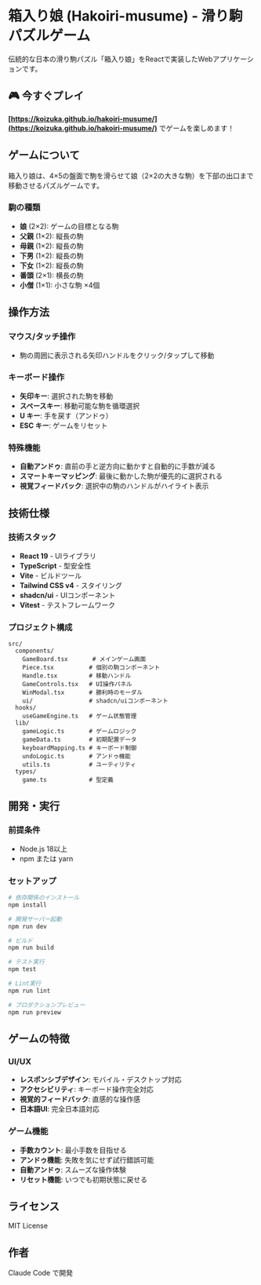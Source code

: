 # 箱入り娘 (Hakoiri-musume) - 滑り駒パズルゲーム

伝統的な日本の滑り駒パズル「箱入り娘」をReactで実装したWebアプリケーションです。

## 🎮 今すぐプレイ

**[https://koizuka.github.io/hakoiri-musume/](https://koizuka.github.io/hakoiri-musume/)** でゲームを楽しめます！

## ゲームについて

箱入り娘は、4×5の盤面で駒を滑らせて娘（2×2の大きな駒）を下部の出口まで移動させるパズルゲームです。

### 駒の種類

- **娘** (2×2): ゲームの目標となる駒
- **父親** (1×2): 縦長の駒
- **母親** (1×2): 縦長の駒  
- **下男** (1×2): 縦長の駒
- **下女** (1×2): 縦長の駒
- **番頭** (2×1): 横長の駒
- **小僧** (1×1): 小さな駒 ×4個

## 操作方法

### マウス/タッチ操作

- 駒の周囲に表示される矢印ハンドルをクリック/タップして移動

### キーボード操作

- **矢印キー**: 選択された駒を移動
- **スペースキー**: 移動可能な駒を循環選択
- **U キー**: 手を戻す（アンドゥ）
- **ESC キー**: ゲームをリセット

### 特殊機能

- **自動アンドゥ**: 直前の手と逆方向に動かすと自動的に手数が減る
- **スマートキーマッピング**: 最後に動かした駒が優先的に選択される
- **視覚フィードバック**: 選択中の駒のハンドルがハイライト表示

## 技術仕様

### 技術スタック

- **React 19** - UIライブラリ
- **TypeScript** - 型安全性
- **Vite** - ビルドツール
- **Tailwind CSS v4** - スタイリング
- **shadcn/ui** - UIコンポーネント
- **Vitest** - テストフレームワーク

### プロジェクト構成

```
src/
  components/
    GameBoard.tsx       # メインゲーム画面
    Piece.tsx          # 個別の駒コンポーネント
    Handle.tsx         # 移動ハンドル
    GameControls.tsx   # UI操作パネル
    WinModal.tsx       # 勝利時のモーダル
    ui/                # shadcn/uiコンポーネント
  hooks/
    useGameEngine.ts   # ゲーム状態管理
  lib/
    gameLogic.ts       # ゲームロジック
    gameData.ts        # 初期配置データ
    keyboardMapping.ts # キーボード制御
    undoLogic.ts       # アンドゥ機能
    utils.ts           # ユーティリティ
  types/
    game.ts            # 型定義
```

## 開発・実行

### 前提条件

- Node.js 18以上
- npm または yarn

### セットアップ

```bash
# 依存関係のインストール
npm install

# 開発サーバー起動
npm run dev

# ビルド
npm run build

# テスト実行
npm test

# Lint実行
npm run lint

# プロダクションプレビュー
npm run preview
```

## ゲームの特徴

### UI/UX

- **レスポンシブデザイン**: モバイル・デスクトップ対応
- **アクセシビリティ**: キーボード操作完全対応
- **視覚的フィードバック**: 直感的な操作感
- **日本語UI**: 完全日本語対応

### ゲーム機能

- **手数カウント**: 最小手数を目指せる
- **アンドゥ機能**: 失敗を気にせず試行錯誤可能
- **自動アンドゥ**: スムーズな操作体験
- **リセット機能**: いつでも初期状態に戻せる

## ライセンス

MIT License

## 作者

Claude Code で開発
